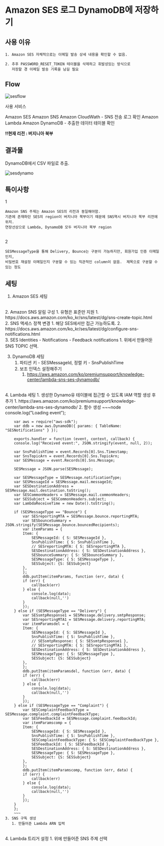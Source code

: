 # Amazon SES 로그 DynamoDB에 저장하기 

## 사용 이유 

    1. Amazon SES 자체적으로는 이메일 발송 상세 내용을 확인할 수 없음. 

    2. 추후 PASSWORD_RESET_TOKEN 테이블을 삭제하고 휘발성있는 방식으로 
       저장할 경 이메일 발송 기록을 남길 필요

## Flow 

![sesflow](../images/AWS/sesflow.png)

사용 서비스 

Amazon SES
Amazon SNS
Amazon CloudWath - SNS 전송 로그 확인
Amazon Lambda
Amazon DynamoDB  - 추출한 데이터 테이블 확인

**!!현재 리전 : 버지니아 북부**

## 결과물

DynamoDB에서 CSV 파일로 추출.

![sesdynamo](../images/AWS/sesdynamo.png)

## 특이사항 
1  

    Amazon SNS 주제는 Amazon SES의 리전과 동일해야함. 
    기존에 존재하던 SES의 region이 버지니아 북부이기 때문에 SNS역시 버지니아 북부 리전에 위치. 
    연장선상으로 Lambda, DynamoDB 모두 버지니아 북부 region
</br>
2

    SESMessageType을 통해 Delivery, Bounce는 구분이 가능하지만, 회원가입 인증 이메일인지, 
    비밀번호 재설정 이메일인지 구분할 수 있는 직관적인 column이 없음.  제목으로 구분할 수 있는 정도

## 세팅

1. Amazon SES 세팅
</br>
2. Amazon SNS 알림 구성
   1. 유형은 표준만 지원
      1. https://docs.aws.amazon.com/ko_kr/sns/latest/dg/sns-create-topic.html
</br>
   2. SNS 액세스 정책 변경 
      1. 해당 SES에서만 접근 가능하도록.
      2. https://docs.aws.amazon.com/ko_kr/ses/latest/dg/configure-sns-notifications.html
</br>
   3. SES Identities - Notifications - Feedback notifications
      1. 위에서 만들어둔 SNS TOPIC 선택.

3. DynamoDB 세팅 
    1. 파티션 키 - SESMessageId, 정렬 키 - SnsPublishTime 
    2. 보조 인덱스 설정해주기 
       1. https://aws.amazon.com/ko/premiumsupport/knowledge-center/lambda-sns-ses-dynamodb/
</br>
4. Lambda 세팅
   1. 생성한 Dynamo유 테이블에 접근할 수 있도록 IAM 역할 생성 후 추가 
      1. https://aws.amazon.com/ko/premiumsupport/knowledge-center/lambda-sns-ses-dynamodb/
   2. 함수 생성 
        ~~~node
        console.log("Loading event");

        var aws = require("aws-sdk");
        var ddb = new aws.DynamoDB({ params: { TableName: "SESNotifications" } });

        exports.handler = function (event, context, callback) {
        console.log("Received event:", JSON.stringify(event, null, 2));

        var SnsPublishTime = event.Records[0].Sns.Timestamp;
        var SnsTopicArn = event.Records[0].Sns.TopicArn;
        var SESMessage = event.Records[0].Sns.Message;

        SESMessage = JSON.parse(SESMessage);

        var SESMessageType = SESMessage.notificationType;
        var SESMessageId = SESMessage.mail.messageId;
        var SESDestinationAddress = SESMessage.mail.destination.toString();
        var SESCommonHeaders = SESMessage.mail.commonHeaders;
        var SESSubject = SESCommonHeaders.subject;
        var LambdaReceiveTime = new Date().toString();

        if (SESMessageType == "Bounce") {
            var SESreportingMTA = SESMessage.bounce.reportingMTA;
            var SESbounceSummary = JSON.stringify(SESMessage.bounce.bouncedRecipients);
            var itemParams = {
            Item: {
                SESMessageId: { S: SESMessageId },
                SnsPublishTime: { S: SnsPublishTime },
                // SESreportingMTA: { S: SESreportingMTA },
                SESDestinationAddress: { S: SESDestinationAddress },
                SESbounceSummary: { S: SESbounceSummary },
                SESMessageType: { S: SESMessageType },
                SESSubject: {S: SESSubject}
            },
            };
            ddb.putItem(itemParams, function (err, data) {
            if (err) {
                callback(err)
            } else {
                console.log(data);
                callback(null,'')
            }
            });
        } else if (SESMessageType == "Delivery") {
            var SESsmtpResponse1 = SESMessage.delivery.smtpResponse;
            var SESreportingMTA1 = SESMessage.delivery.reportingMTA;
            var itemParamsdel = {
            Item: {
                SESMessageId: { S: SESMessageId },
                SnsPublishTime: { S: SnsPublishTime },
                // SESsmtpResponse: { S: SESsmtpResponse1 },
                // SESreportingMTA: { S: SESreportingMTA1 },
                SESDestinationAddress: { S: SESDestinationAddress },
                SESMessageType: { S: SESMessageType },
                SESSubject: {S: SESSubject}
            },
            };
            ddb.putItem(itemParamsdel, function (err, data) {
            if (err) {
                callback(err)
            } else {
                console.log(data);
                callback(null,'')
            }
            });
        } else if (SESMessageType == "Complaint") {
            var SESComplaintFeedbackType = SESMessage.complaint.complaintFeedbackType;
            var SESFeedbackId = SESMessage.complaint.feedbackId;
            var itemParamscomp = {
            Item: {
                SESMessageId: { S: SESMessageId },
                SnsPublishTime: { S: SnsPublishTime },
                SESComplaintFeedbackType: { S: SESComplaintFeedbackType },
                SESFeedbackId: { S: SESFeedbackId },
                SESDestinationAddress: { S: SESDestinationAddress },
                SESMessageType: { S: SESMessageType },
                SESSubject: {S: SESSubject}
            },
            };
            ddb.putItem(itemParamscomp, function (err, data) {
            if (err) {
                callback(err)
            } else {
                console.log(data);
                callback(null,'')
            }
            });
        }
        };
        ~~~
    3. SNS 구독 생성
       1. 만들어준 Lambda ARN 입력
</br>
    4. Lambda 트리거 설정
       1. 위에 만들어준 SNS 주제 선택 